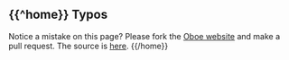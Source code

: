 {{^home}}
Typos
-----

Notice a mistake on this page? Please fork the [Oboe
website](https://github.com/jimhigson/oboe.js-website) and make a pull
request. The source is
[here](https://github.com/jimhigson/oboe.js-website/blob/master/content/{{page}}.md).
{{/home}}
